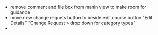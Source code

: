 
- remove comment and file box from manin view to make room for guidance
- move new change requets button to beside edit course button "Edit Details" "Change Request > drop down for category types"
-  